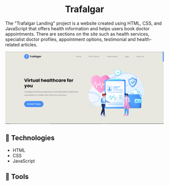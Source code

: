 <h1 align="center">Trafalgar</h2>
<p>The "Trafalgar Landing" project is a website created using HTML, CSS, and JavaScript that offers health information and helps users book doctor appointments. There are sections on the site such as health services, specialist doctor profiles, appointment options, testimonial and health-related articles.</p>
<img src="./img/project__image/../Trafalgar.jpg" />
<br />
<h2>🍿 Technologies</h3>
<ul>
   <li>HTML</li>
   <li>CSS</Li>
   <li>JavaScript</li>
   </ul>
<h2>🍿 Tools</h2>
